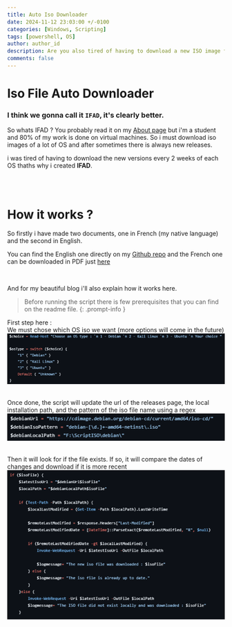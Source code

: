 ```yaml
---
title: Auto Iso Downloader
date: 2024-11-12 23:03:00 +/-0100
categories: [Windows, Scripting]
tags: [powershell, OS]    
author: author_id 
description: Are you also tired of having to download a new ISO image for each OS every time there’s an update? You are in luck the solution is right at your fingertips...
comments: false
---
```


# Iso File Auto Downloader 

### I think we gonna call it `IFAD`, it's clearly better.

So whats IFAD ?
You probably read it on my [About page](https://laykon4.github.io/about/) but i'm a student and 80% of my work is done on virtual machines. So i must download iso images of a lot of OS and after sometimes there is always new releases.

i was tired of having to download the new versions every 2 weeks of each OS thaths why i created **IFAD**.

<br><br>

# How it works ?
So firstly i have made two documents, one in French (my native language) and the second in English.

You can find the English one directly on my [Github repo](https://github.com/Laykon4/Iso-Auto-Downloader) and the French one can be downloaded in PDF just [here](https://cdn.discordapp.com/attachments/1134410578304184360/1305949498706493481/Auto_telechargement_diso.pdf?ex=6734e3bf&is=6733923f&hm=98b966cf9a5758138f1a04fa0c616d8185a75fc022c1bb26faab58dd6c180b31&)

<br>

And for my beautiful blog i'll also explain how it works here.
<br>

> Before running the script there is few prerequisites that you can find on the readme file.
{: .prompt-info }


First step here : <br> We must chose which OS iso we want (more options will come in the future)
![Choosing OS](/assets/img/IFAD/Screenshot-2024-11-12-235943.png)
<br><br>

Once done, the script will update the url of the releases page, the local installation path, and the pattern of the iso file name using a regex <br>
![Set Variable](/assets/img/IFAD/Screenshot%202024-11-13%20000052.png)
<br><br>

Then it will look for if the file exists. If so, it will compare the dates of changes and download if it is more recent <br>
![Compare and download](/assets/img/IFAD/Screenshot%202024-11-13%20000123.png)
